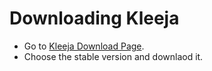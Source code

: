 # Downloading Kleeja #

  * Go to [Kleeja Download Page](http://kleeja.com/download/).
  * Choose the stable version and downlaod it.